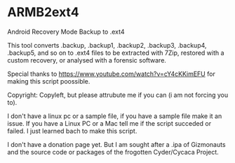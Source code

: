 # ARMB2ext4

Android Recovery Mode Backup to .ext4

This tool converts .backup, .backup1, .backup2, .backup3, .backup4, .backup5, and so on to .ext4 files to be extracted with 7Zip, restored with a custom recovery, or analysed with a forensic software.

Special thanks to https://www.youtube.com/watch?v=cY4cKKimEFU for making this script poossible.

Copyright: Copyleft, but please attrubute me if you can (i am not forcing you to).

I don't have a linux pc or a sample file, if you have a sample file make it an issue. If you have a Linux PC or a Mac tell me if the script succeded or failed. I just learned bach to make this script.

I don't have a donation page yet. But I am sought after a .ipa of Gizmonauts and the source code or packages of the frogotten Cyder/Cycaca Project.
